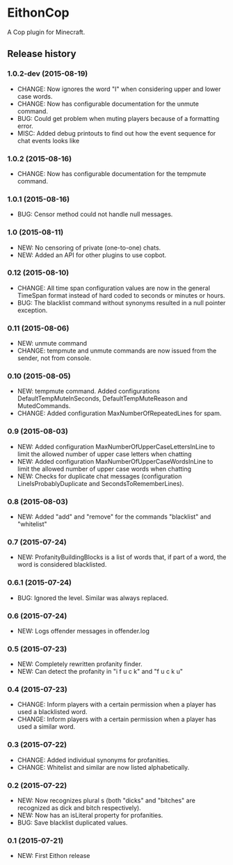 # EithonCop

A Cop plugin for Minecraft.

## Release history

### 1.0.2-dev (2015-08-19)

* CHANGE: Now ignores the word "I" when considering upper and lower case words.
* CHANGE: Now has configurable documentation for the unmute command.
* BUG: Could get problem when muting players because of a formatting error.
* MISC: Added debug printouts to find out how the event sequence for chat events looks like

### 1.0.2 (2015-08-16)

* CHANGE: Now has configurable documentation for the tempmute command.

### 1.0.1 (2015-08-16)

* BUG: Censor method could not handle null messages.

### 1.0 (2015-08-11)

* NEW: No censoring of private (one-to-one) chats.
* NEW: Added an API for other plugins to use copbot.

### 0.12 (2015-08-10)

* CHANGE: All time span configuration values are now in the general TimeSpan format instead of hard coded to seconds or minutes or hours.
* BUG: The blacklist command without synonyms resulted in a null pointer exception.

### 0.11 (2015-08-06)

* NEW: unmute command
* CHANGE: tempmute and unmute commands are now issued from the sender, not from console.

### 0.10 (2015-08-05)

* NEW: tempmute command. Added configurations DefaultTempMuteInSeconds, DefaultTempMuteReason and MutedCommands.
* CHANGE: Added configuration MaxNumberOfRepeatedLines for spam.

### 0.9 (2015-08-03)

* NEW: Added configuration MaxNumberOfUpperCaseLettersInLine to limit the allowed number of upper case letters when chatting
* NEW: Added configuration MaxNumberOfUpperCaseWordsInLine to limit the allowed number of upper case words when chatting
* NEW: Checks for duplicate chat messages (configuration LineIsProbablyDuplicate and SecondsToRememberLines).

### 0.8 (2015-08-03)

* NEW: Added "add" and "remove" for the commands "blacklist" and "whitelist"

### 0.7 (2015-07-24)

* NEW: ProfanityBuildingBlocks is a list of words that, if part of a word, the word is considered blacklisted.

### 0.6.1 (2015-07-24)

* BUG: Ignored the level. Similar was always replaced.

### 0.6 (2015-07-24)

* NEW: Logs offender messages in offender.log

### 0.5 (2015-07-23)

* NEW: Completely rewritten profanity finder.
* NEW: Can detect the profanity in "i f u c k" and "f u c k u"

### 0.4 (2015-07-23)

* CHANGE: Inform players with a certain permission when a player has used a blacklisted word.
* CHANGE: Inform players with a certain permission when a player has used a similar word.

### 0.3 (2015-07-22)

* CHANGE: Added individual synonyms for profanities.
* CHANGE: Whitelist and similar are now listed alphabetically.

### 0.2 (2015-07-22)

* NEW: Now recognizes plural s (both "dicks" and "bitches" are recognized as dick and bitch respectively).
* NEW: Now has an isLiteral property for profanities.
* BUG: Save blacklist duplicated values.

### 0.1 (2015-07-21)

* NEW: First Eithon release

